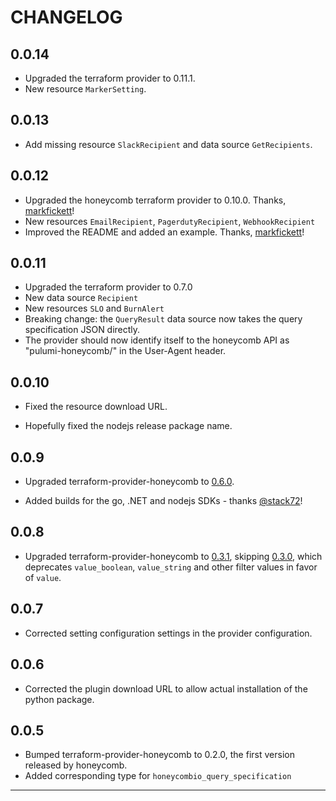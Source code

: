 CHANGELOG
=========

## 0.0.14

* Upgraded the terraform provider to 0.11.1.
* New resource `MarkerSetting`.

## 0.0.13

* Add missing resource `SlackRecipient` and data source `GetRecipients`.

## 0.0.12

* Upgraded the honeycomb terraform provider to 0.10.0. Thanks, [markfickett](https://github.com/markfickett)!
* New resources `EmailRecipient`, `PagerdutyRecipient`, `WebhookRecipient`
* Improved the README and added an example. Thanks, [markfickett](https://github.com/markfickett)!

## 0.0.11

* Upgraded the terraform provider to 0.7.0
* New data source `Recipient`
* New resources `SLO` and `BurnAlert`
* Breaking change: the `QueryResult` data source now takes the query
  specification JSON directly.
* The provider should now identify itself to the honeycomb API as
  "pulumi-honeycomb/<version>" in the User-Agent header.

## 0.0.10

* Fixed the resource download URL.

* Hopefully fixed the nodejs release package name.

## 0.0.9

* Upgraded terraform-provider-honeycomb to
  [0.6.0](https://github.com/honeycombio/terraform-provider-honeycombio/releases/tag/v0.6.0).

* Added builds for the go, .NET and nodejs SDKs - thanks
  [@stack72](https://github.com/stack72)!

## 0.0.8

* Upgraded terraform-provider-honeycomb to
  [0.3.1](https://github.com/honeycombio/terraform-provider-honeycombio/releases/tag/v0.3.1),
  skipping
  [0.3.0](https://github.com/honeycombio/terraform-provider-honeycombio/releases/tag/v0.3.0),
  which deprecates `value_boolean`, `value_string` and other filter
  values in favor of `value`.

## 0.0.7

* Corrected setting configuration settings in the provider configuration.

## 0.0.6

* Corrected the plugin download URL to allow actual installation of the python package.

## 0.0.5

* Bumped terraform-provider-honeycomb to 0.2.0, the first version released by honeycomb.
* Added corresponding type for `honeycombio_query_specification`

---
